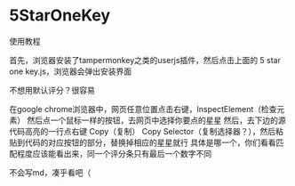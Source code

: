 # 5StarOneKey

使用教程

首先，浏览器安装了tampermonkey之类的userjs插件，然后点击上面的 5 star one key.js，浏览器会弹出安装界面

不想用默认评分？很容易

在google chrome浏览器中，网页任意位置点击右键，InspectElement（检查元素）
然后点一个鼠标一样的按钮，去网页中选择你要点的星星
然后，去下边的源代码高亮的一行点右键 Copy（复制） Copy Selector（复制选择器？），然后粘贴到代码的对应按钮的部分，替换掉相应的星星就行
具体是哪一个，你们看看匹配程度应该能看出来，同一个评分条只有最后一个数字不同

不会写md，凑乎看吧（
